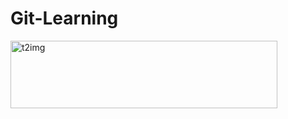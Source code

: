 # Git-Learning

<img width="427" height="108" alt="t2img" src="https://github.com/user-attachments/assets/5a6cccdd-987d-4b90-96c3-40b141dd150f" />
